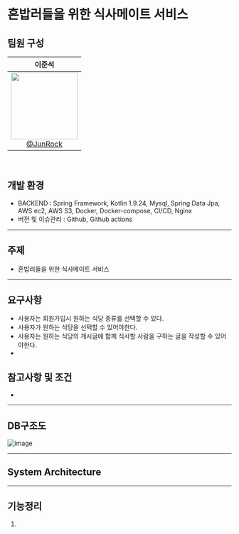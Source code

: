 # 혼밥러들을 위한 식사메이트 서비스

## 팀원 구성
<div align="center">

<div align="center">

| **이준석** |
| :------: | 
| [<img src="https://github.com/CafeCheckin/CafeCheckin/assets/56196986/422a81d3-b0b7-4b85-af31-a42a3c23c771" height=150 width=150> <br/> @JunRock](https://github.com/JunRock) |

</div>
</div>
<br>

## 개발 환경
- BACKEND : Spring Framework, Kotlin 1.9.24, Mysql, Spring Data Jpa, AWS ec2, AWS S3, Docker, Docker-compose, CI/CD, Nginx   <br>
- 버전 및 이슈관리 : Github, Github actions   <br>
---
## 주제
- 혼밥러들을 위한 식사메이트 서비스
---
## 요구사항
- 사용자는 회원가입시 원하는 식당 종류를 선택할 수 있다.
- 사용자가 원하는 식당을 선택할 수 있어야한다.
- 사용자는 원하는 식당의 게시글에 함께 식사할 사람을 구하는 글을 작성할 수 있어야한다.
- 

## 참고사항 및 조건
- 
---

## DB구조도
![image](https://github.com/user-attachments/assets/7b2c42b9-4f91-48ca-941a-280687f25015)




---

## System Architecture



---

## 기능정리
1. 
